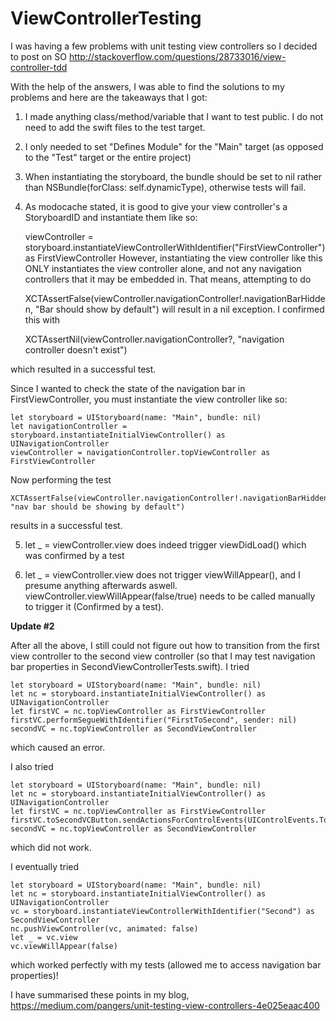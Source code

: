 # ViewControllerTesting

I was having a few problems with unit testing view controllers so I decided to post on SO 
http://stackoverflow.com/questions/28733016/view-controller-tdd

With the help of the answers, I was able to find the solutions to my problems and here are the takeaways that I got:

1) I made anything class/method/variable that I want to test public. I do not need to add the swift files to the test target.

2) I only needed to set "Defines Module" for the "Main" target (as opposed to the "Test" target or the entire project)

3) When instantiating the storyboard, the bundle should be set to nil rather than NSBundle(forClass: self.dynamicType), otherwise tests will fail.

4) As modocache stated, it is good to give your view controller's a StoryboardID and instantiate them like so:

    viewController = storyboard.instantiateViewControllerWithIdentifier("FirstViewController") as FirstViewController
However, instantiating the view controller like this ONLY instantiates the view controller alone, and not any navigation controllers that it may be embedded in. That means, attempting to do

    XCTAssertFalse(viewController.navigationController!.navigationBarHidden, "Bar should show by default")
will result in a nil exception. I confirmed this with

    XCTAssertNil(viewController.navigationController?, "navigation controller doesn't exist")

which resulted in a successful test.

Since I wanted to check the state of the navigation bar in FirstViewController, you must instantiate the view controller like so:

    let storyboard = UIStoryboard(name: "Main", bundle: nil)
    let navigationController = storyboard.instantiateInitialViewController() as UINavigationController
    viewController = navigationController.topViewController as FirstViewController
Now performing the test

    XCTAssertFalse(viewController.navigationController!.navigationBarHidden, "nav bar should be showing by default")
results in a successful test.

5) let _ = viewController.view does indeed trigger viewDidLoad() which was confirmed by a test

6) let _ = viewController.view does not trigger viewWillAppear(), and I presume anything afterwards aswell. viewController.viewWillAppear(false/true) needs to be called manually to trigger it (Confirmed by a test).

**Update #2**

After all the above, I still could not figure out how to transition from the first view controller to the second view controller (so that I may test navigation bar properties in SecondViewControllerTests.swift). I tried

    let storyboard = UIStoryboard(name: "Main", bundle: nil)
    let nc = storyboard.instantiateInitialViewController() as UINavigationController
    let firstVC = nc.topViewController as FirstViewController
    firstVC.performSegueWithIdentifier("FirstToSecond", sender: nil)
    secondVC = nc.topViewController as SecondViewController

which caused an error.

I also tried 

    let storyboard = UIStoryboard(name: "Main", bundle: nil)
    let nc = storyboard.instantiateInitialViewController() as UINavigationController
    let firstVC = nc.topViewController as FirstViewController
    firstVC.toSecondVCButton.sendActionsForControlEvents(UIControlEvents.TouchUpInside)
    secondVC = nc.topViewController as SecondViewController

which did not work.

I eventually tried 

    let storyboard = UIStoryboard(name: "Main", bundle: nil)
    let nc = storyboard.instantiateInitialViewController() as UINavigationController
    vc = storyboard.instantiateViewControllerWithIdentifier("Second") as SecondViewController
    nc.pushViewController(vc, animated: false)
    let _ = vc.view
    vc.viewWillAppear(false)

which worked perfectly with my tests (allowed me to access navigation bar properties)!

I have summarised these points in my blog, https://medium.com/pangers/unit-testing-view-controllers-4e025eaac400
